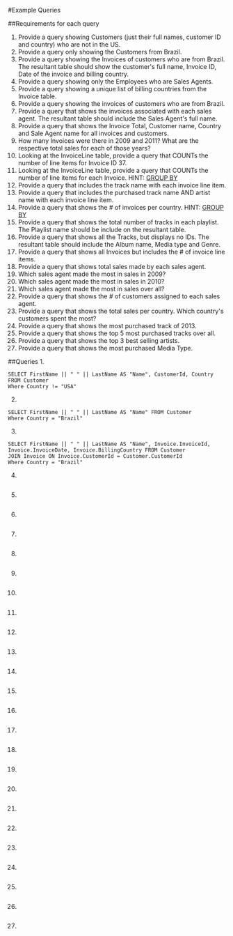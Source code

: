 #Example Queries

##Requirements for each query
1. Provide a query showing Customers (just their full names, customer ID and country) who are not in the US.
2. Provide a query only showing the Customers from Brazil.
3. Provide a query showing the Invoices of customers who are from Brazil. The resultant table should show the customer's full name, Invoice ID, Date of the invoice and billing country.
4. Provide a query showing only the Employees who are Sales Agents.
5. Provide a query showing a unique list of billing countries from the Invoice table.
6. Provide a query showing the invoices of customers who are from Brazil.
7. Provide a query that shows the invoices associated with each sales agent. The resultant table should include the Sales Agent's full name.
8. Provide a query that shows the Invoice Total, Customer name, Country and Sale Agent name for all invoices and customers.
9. How many Invoices were there in 2009 and 2011? What are the respective total sales for each of those years?
10. Looking at the InvoiceLine table, provide a query that COUNTs the number of line items for Invoice ID 37.
11. Looking at the InvoiceLine table, provide a query that COUNTs the number of line items for each Invoice. HINT: [GROUP BY](http://www.sqlite.org/lang_select.html#resultset)
12. Provide a query that includes the track name with each invoice line item.
13. Provide a query that includes the purchased track name AND artist name with each invoice line item.
14. Provide a query that shows the # of invoices per country. HINT: [GROUP BY](http://www.sqlite.org/lang_select.html#resultset)
15. Provide a query that shows the total number of tracks in each playlist. The Playlist name should be include on the resultant table.
16. Provide a query that shows all the Tracks, but displays no IDs. The resultant table should include the Album name, Media type and Genre.
17. Provide a query that shows all Invoices but includes the # of invoice line items.
18. Provide a query that shows total sales made by each sales agent.
19. Which sales agent made the most in sales in 2009?
20. Which sales agent made the most in sales in 2010?
21. Which sales agent made the most in sales over all?
22. Provide a query that shows the # of customers assigned to each sales agent.
23. Provide a query that shows the total sales per country. Which country's customers spent the most?
24. Provide a query that shows the most purchased track of 2013.
25. Provide a query that shows the top 5 most purchased tracks over all.
26. Provide a query that shows the top 3 best selling artists.
27. Provide a query that shows the most purchased Media Type.

##Queries
1.
```
SELECT FirstName || " " || LastName AS "Name", CustomerId, Country FROM Customer
Where Country != "USA"
```
2.
```
SELECT FirstName || " " || LastName AS "Name" FROM Customer
Where Country = "Brazil"
```
3.
```
SELECT FirstName || " " || LastName AS "Name", Invoice.InvoiceId, Invoice.InvoiceDate, Invoice.BillingCountry FROM Customer
JOIN Invoice ON Invoice.CustomerId = Customer.CustomerId
Where Country = "Brazil"
```
4.
```

```
5.
```

```
6.
```

```
7.
```

```
8.
```

```
9.
```

```
10.
```

```
11.
```

```
12.
```

```
13.
```

```
14.
```

```
15.
```

```
16.
```

```
17.
```

```
18.
```

```
19.
```

```
20.
```

```
21.
```

```
22.
```

```
23.
```

```
24.
```

```
25.
```

```
26.
```

```
27.
```

```
